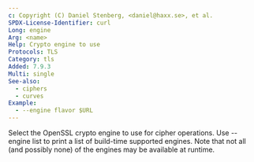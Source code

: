 ```yaml
---
c: Copyright (C) Daniel Stenberg, <daniel@haxx.se>, et al.
SPDX-License-Identifier: curl
Long: engine
Arg: <name>
Help: Crypto engine to use
Protocols: TLS
Category: tls
Added: 7.9.3
Multi: single
See-also:
  - ciphers
  - curves
Example:
  - --engine flavor $URL
---
```


Select the OpenSSL crypto engine to use for cipher operations. Use --engine
list to print a list of build-time supported engines. Note that not all (and
possibly none) of the engines may be available at runtime.
